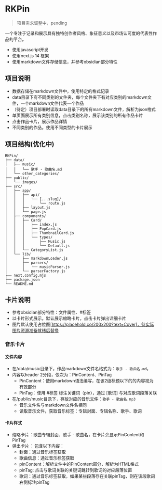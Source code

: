 # RKPin

> 项目需求调整中，pending

一个专注于记录和展示具有独特创作者风格、象征意义以及市场认可度的代表性作品的平台。

- 使用javascript开发
- 使用next.js 14 框架
- 使用markdown文件存储信息，并参考obsidian部分特性

## 项目说明

- 数据存储在markdown文件中，使用特定的格式记录
- data目录下有不同类别的文件夹，每个文件夹下有对应类别的markdown文件，一个markdown文件代表一个作品
- （待定）项目部署时读取data目录下的所有markdown文件，解析为json格式
- 单页面展示所有类别信息，点击类别名称，展示该类别的所有作品卡片
- 点击作品卡片，展示作品详情
- 不同类别的作品，使用不同类型的卡片展示

## 项目结构(优化中)

```
RKPin/
├── data/
│   ├── music/
│   │   └── 歌手 - 歌曲名.md
│   └── other_categories/
├── public/
│   └── images/
├── src/
│   ├── app/
│   │   ├── api/
│   │   │   └── [...slug]/
│   │   │       └── route.js
│   │   ├── layout.js
│   │   └── page.js
│   ├── components/
│   │   ├── Card/
│   │   │   ├── index.js
│   │   │   ├── PopCard.js
│   │   │   ├── ThumbnailCard.js
│   │   │   └── types/
│   │   │       ├── Music.js
│   │   │       └── Default.js
│   │   └── CategoryList.js
│   └── lib/
│       ├── markdownLoader.js
│       ├── parsers/
│       │   └── musicParser.js
│       └── parserFactory.js
├── next.config.mjs
├── package.json
└── README.md
```

## 卡片说明
- 参考obsidian部分特性：文件属性、#标签
- 以卡片形式展示，默认展示缩略卡片，点击卡片弹出详细卡片
- 图片默认使用占位图[https://placehold.co/200x200?text=Cover]，待实际图片资源准备就绪后替换
### 音乐卡片
#### 文件内容
- 在/data/music目录下，作品markdown文件名格式为：`歌手 - 歌曲名.md`，
- 内容以header 2分段，依次为：PinContent、PinTag
  - PinContent：使用markdown语法编写，在该2级标题以下的的内容视为有效部分
  - PinTag：使用 #标签 标注关键词（pin），通过 [歌词] 与对应歌词段落关联
- 在/public/music目录下，存放对应的音乐文件：`歌手 - 歌曲名.mp3`
  - 音乐文件名与markdown文件名相同
  - 读取音乐文件，获取音乐标签：专辑封面、专辑名称、歌手、歌词
#### 卡片样式
- 缩略卡片：歌曲专辑封面、歌手 - 歌曲名，在卡片旁显示PinContent和PinTag
- 弹出卡片：
   包含以下内容：
  - 封面：通过音乐标签获取
  - 歌曲信息：通过音乐标签获取
  - pinContent：解析文件中的PinContent部分，解析为HTML格式
  - pinTag: 点击与歌词关联的关键词跳转到歌词的对应段落位置
  - 歌词：通过音乐标签获取，如果某些段落存在关联pinTag，则在该段歌词右侧标注pinTag
